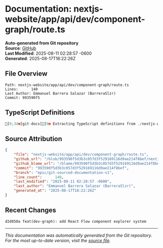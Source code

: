 # Documentation: nextjs-website/app/api/dev/component-graph/route.ts

**Auto-generated from Git repository**  
**Source**: [GitHub](/blob/993590f5d3b3c057d3f529169116d9ae214f8bef/nextjs-website/app/api/dev/component-graph/route.ts)  
**Last Modified**: 2025-08-11 02:28:57 -0600  
**Generated**: 2025-08-17T18:22:26Z

## File Overview

```
Path: nextjs-website/app/api/dev/component-graph/route.ts
Lines:      140
Last Author: Emmanuel Barrera Salazar (BarreraSlzr)
Commit: 993590f5
```

## TypeScript Definitions

```typescript
[0;34m[git-docs][0m Extracting TypeScript definitions from ./nextjs-website/app/api/dev/component-graph/route.ts
```

## Source Attribution

```json
{
    "file": "nextjs-website/app/api/dev/component-graph/route.ts",
    "github_url": "/blob/993590f5d3b3c057d3f529169116d9ae214f8bef/nextjs-website/app/api/dev/component-graph/route.ts",
    "github_blame_url": "/blame/993590f5d3b3c057d3f529169116d9ae214f8bef/nextjs-website/app/api/dev/component-graph/route.ts",
    "commit": "993590f5d3b3c057d3f529169116d9ae214f8bef",
    "branch": "epic/git-sourced-documentation-v1",
    "line_count":      140,
    "last_modified": "2025-08-11 02:28:57 -0600",
    "last_author": "Emmanuel Barrera Salazar (BarreraSlzr)",
    "generated_at": "2025-08-17T18:22:26Z"
}
```

## Recent Changes

```diff
d2d850a feat(dev-graph): add React Flow component explorer system
```

---
*This documentation was automatically generated from the Git repository. 
For the most up-to-date version, visit the [source file](/blob/993590f5d3b3c057d3f529169116d9ae214f8bef/nextjs-website/app/api/dev/component-graph/route.ts).*
